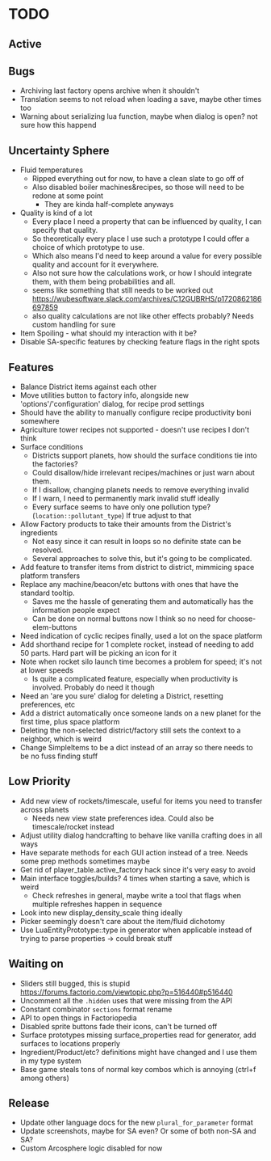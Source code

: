 # TODO

## Active


## Bugs

- Archiving last factory opens archive when it shouldn't
- Translation seems to not reload when loading a save, maybe other times too
- Warning about serializing lua function, maybe when dialog is open? not sure how this happend

## Uncertainty Sphere

- Fluid temperatures
  - Ripped everything out for now, to have a clean slate to go off of
  - Also disabled boiler machines&recipes, so those will need to be redone at some point
    - They are kinda half-complete anyways
- Quality is kind of a lot
  - Every place I need a property that can be influenced by quality, I can specify that quality.
  - So theoretically every place I use such a prototype I could offer a choice of which prototype to use.
  - Which also means I'd need to keep around a value for every possible quality and account for it everywhere.
  - Also not sure how the calculations work, or how I should integrate them, with them being probabilities and all.
  - seems like something that still needs to be worked out https://wubesoftware.slack.com/archives/C12GUBRHS/p1720862186697859
  - also quality calculations are not like other effects probably? Needs custom handling for sure
- Item Spoiling - what should my interaction with it be?
- Disable SA-specific features by checking feature flags in the right spots

## Features

- Balance District items against each other
- Move utilities button to factory info, alongside new 'options'/'configuration' dialog, for recipe prod settings
-   Should have the ability to manually configure recipe productivity boni somewhere
- Agriculture tower recipes not supported - doesn't use recipes I don't think
- Surface conditions
  - Districts support planets, how should the surface conditions tie into the factories?
  - Could disallow/hide irrelevant recipes/machines or just warn about them.
  - If I disallow, changing planets needs to remove everything invalid
  - If I warn, I need to permanently mark invalid stuff ideally
  - Every surface seems to have only one pollution type? (`location::pollutant_type`) If true adjust to that
- Allow Factory products to take their amounts from the District's ingredients
  - Not easy since it can result in loops so no definite state can be resolved.
  - Several approaches to solve this, but it's going to be complicated.
- Add feature to transfer items from district to district, mimmicing space platform transfers
- Replace any machine/beacon/etc buttons with ones that have the standard tooltip.
  - Saves me the hassle of generating them and automatically has the information people expect
  - Can be done on normal buttons now I think so no need for choose-elem-buttons
- Need indication of cyclic recipes finally, used a lot on the space platform
- Add shorthand recipe for 1 complete rocket, instead of needing to add 50 parts. Hard part will be picking an icon for it
- Note when rocket silo launch time becomes a problem for speed; it's not at lower speeds
  - Is quite a complicated feature, especially when productivity is involved. Probably do need it though
- Need an 'are you sure' dialog for deleting a District, resetting preferences, etc
- Add a district automatically once someone lands on a new planet for the first time, plus space platform
- Deleting the non-selected district/factory still sets the context to a neighbor, which is weird
- Change SimpleItems to be a dict instead of an array so there needs to be no fuss finding stuff

## Low Priority

- Add new view of rockets/timescale, useful for items you need to transfer across planets
  - Needs new view state preferences idea. Could also be timescale/rocket instead
- Adjust utility dialog handcrafting to behave like vanilla crafting does in all ways
- Have separate methods for each GUI action instead of a tree. Needs some prep methods sometimes maybe
- Get rid of player_table.active_factory hack since it's very easy to avoid
- Main interface toggles/builds? 4 times when starting a save, which is weird
  - Check refreshes in general, maybe write a tool that flags when multiple refreshes happen in sequence
- Look into new display_density_scale thing ideally
- Picker seemingly doesn't care about the item/fluid dichotomy
- Use LuaEntityPrototype::type in generator when applicable instead of trying to parse properties -> could break stuff

## Waiting on

- Sliders still bugged, this is stupid https://forums.factorio.com/viewtopic.php?p=516440#p516440
- Uncomment all the `.hidden` uses that were missing from the API
- Constant combinator `sections` format rename
- API to open things in Factoriopedia
- Disabled sprite buttons fade their icons, can't be turned off
- Surface prototypes missing surface_properties read for generator, add surfaces to locations properly
- Ingredient/Product/etc? definitions might have changed and I use them in my type system
- Base game steals tons of normal key combos which is annoying (ctrl+f among others)

## Release

- Update other language docs for the new `plural_for_parameter` format
- Update screenshots, maybe for SA even? Or some of both non-SA and SA?
- Custom Arcosphere logic disabled for now
